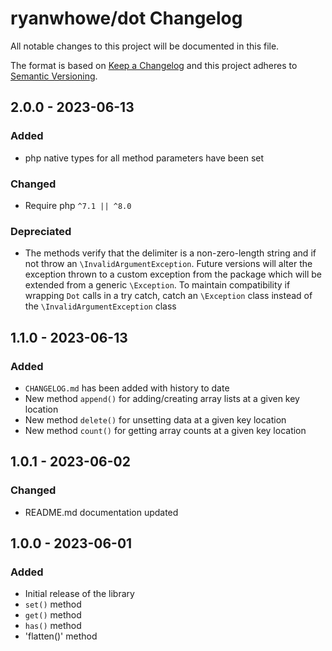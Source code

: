 # ryanwhowe/dot Changelog

All notable changes to this project will be documented in this file.

The format is based on [Keep a Changelog](http://keepachangelog.com/en/1.0.0/)
and this project adheres to [Semantic Versioning](http://semver.org/spec/v2.0.0.html).

## 2.0.0 - 2023-06-13

### Added

* php native types for all method parameters have been set

### Changed

* Require php `^7.1 || ^8.0`

### Depreciated

* The methods verify that the delimiter is a non-zero-length string and if not throw an `\InvalidArgumentException`.
  Future versions will alter the exception thrown to a custom exception from the package which will be extended from a
  generic `\Exception`. To maintain compatibility if wrapping `Dot` calls in a try catch, catch an `\Exception` class
  instead of the `\InvalidArgumentException` class

## 1.1.0 - 2023-06-13

### Added

* `CHANGELOG.md` has been added with history to date
* New method `append()` for adding/creating array lists at a given key location
* New method `delete()` for unsetting data at a given key location
* New method `count()` for getting array counts at a given key location

## 1.0.1 - 2023-06-02

### Changed

* README.md documentation updated

## 1.0.0 - 2023-06-01

### Added

* Initial release of the library
* `set()` method
* `get()` method
* `has()` method
* 'flatten()' method